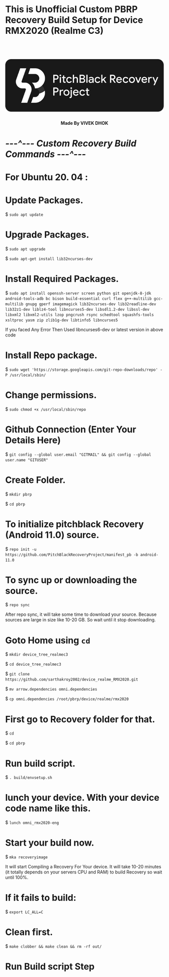 # This is Unofficial Custom PBRP Recovery Build Setup for Device RMX2020 (Realme C3)

<h1 align="center">
  <br>
  <a href="https://pitchblackrecovery.com"><img src="https://raw.githubusercontent.com/shovon668/xda-template/r3/pbrp3-banner-xda.png" alt="Welcome to PitchBlack Recovery Project 👋" width="600"></a>
  <br> </h1>
  
<h4 align="center"> <b> Made By VIVEK DHOK </b> </h4>


# <i> ---^--- Custom Recovery Build Commands ---^--- </i>

# For Ubuntu 20. 04 :

# Update Packages.

$ ``` sudo apt update  ```

# Upgrade Packages.

$ ``` sudo apt upgrade ```

$ ``` sudo apt-get install lib32ncurses-dev ```

# Install Required Packages.

$ ``` sudo apt install openssh-server screen python git openjdk-8-jdk android-tools-adb bc bison build-essential curl flex g++-multilib gcc-multilib gnupg gperf imagemagick lib32ncurses-dev lib32readline-dev lib32z1-dev liblz4-tool libncurses5-dev libsdl1.2-dev libssl-dev libxml2 libxml2-utils lzop pngcrush rsync schedtool squashfs-tools xsltproc yasm zip zlib1g-dev libtinfo5 libncurses5 ```

If you faced Any Error Then Used libncurses6-dev or latest version in above code 

# Install Repo package.

$ ``` sudo wget 'https://storage.googleapis.com/git-repo-downloads/repo' -P /usr/local/sbin/ ```

# Change permissions.

$ ``` sudo chmod +x /usr/local/sbin/repo ```

# Github Connection (Enter Your Details Here)

$ ``` git config --global user.email "GITMAIL" && git config --global user.name "GITUSER" ```

# Create Folder.

$ ``` mkdir pbrp ```

$ ``` cd pbrp ```

# To initialize pitchblack Recovery (Android 11.0) source.

$ ``` repo init -u https://github.com/PitchBlackRecoveryProject/manifest_pb -b android-11.0 ```

# To sync up or downloading the source.

$ ``` repo sync ```

After repo sync, it will take some time to download your source. Because sources are large in size like 10-20 GB. So wait until it stop downloading.

# Goto Home using ` cd `

$ ``` mkdir device_tree_realmec3 ```

$ ``` cd device_tree_realmec3 ```

$ ``` git clone https://github.com/sarthakroy2002/device_realme_RMX2020.git ```

$ ``` mv arrow.dependencies omni.dependencies ```

$ ``` cp omni.dependencies /root/pbrp/device/realme/rmx2020 ```

# First go to Recovery folder for that.

$ ``` cd ```

$ ``` cd pbrp ```

# Run build script.

 $  ``` . build/envsetup.sh ```

# lunch your device. With your device code name like this.

$ ``` lunch omni_rmx2020-eng ```

# Start your build now.

$ ``` mka recoveryimage ```

It will start Compiling a Recovery For Your device. It will take 10-20 minutes (it totally depends on your servers CPU and RAM) to build Recovery so wait until 100%.

# If it fails to build:

$ ``` export LC_ALL=C ```

# Clean first.

$ ``` make clobber && make clean && rm -rf out/ ```

# Run Build script Step
